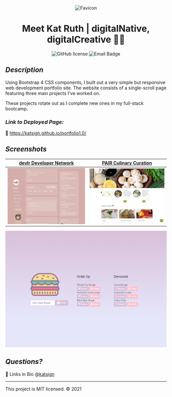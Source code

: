 <div align="center">

![Favicon](./favicon.ico)
# Meet Kat Ruth | digitalNative, digitalCreative 💫💭
![GitHub license](https://img.shields.io/badge/License-MIT-orange) ![Email Badge](https://img.shields.io/badge/Email%20Me-mailtokatsign%40gmail.com-d8bfd8)
</div>

## *Description*
Using Bootstrap 4 CSS components, I built out a very simple but responsive web development portfolio site. The website consists of a single-scroll page featuring three main projects I've worked on.

These projects rotate out as I complete new ones in my full-stack bootcamp.

### *Link to Deployed Page:*

🔗 https://katsign.github.io/portfolio1.0/

## *Screenshots*

[devlr Developer Network](https://devlr.herokuapp.com/)           |  [PAIR Culinary Curation](https://brandyquinlan.github.io/PAIR/)
:-------------------------:|:-------------------------:
![Site Demo](./assets/images/ss_dev.png)  |  ![Site Demo](./assets/images/ss_pair.png)


![Site Demo](./assets/images/ss_brgr.png)


## *Questions?*
🔗 Links in Bio @[katsign](https://github.com/katsign)

---
This project is MIT licensed. &copy; 2021
